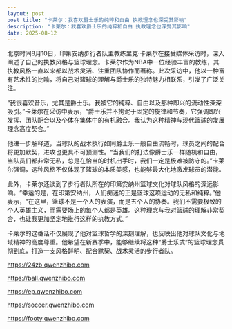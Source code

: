 ```yaml
---
layout: post
post title: "卡莱尔：我喜欢爵士乐的纯粹和自由 执教理念也深受其影响" 
description: "卡莱尔：我喜欢爵士乐的纯粹和自由 执教理念也深受其影响" 
date: 2025-08-12
---
```


北京时间8月10日，印第安纳步行者队主教练里克·卡莱尔在接受媒体采访时，深入阐述了自己的执教风格与篮球理念。卡莱尔作为NBA中一位经验丰富的教练，其执教风格一直以来都以战术灵活、注重团队协作而著称。此次采访中，他以一种富有艺术性的比喻，将自己对篮球的理解与爵士乐的独特魅力相联系，引发了广泛关注。

“我很喜欢音乐，尤其是爵士乐。我被它的纯粹、自由以及那种即兴的流动性深深吸引。”卡莱尔在采访中表示，“爵士乐并不拘泥于固定的旋律和节奏，它强调即兴发挥、团队配合以及个体在集体中的有机融合。我认为这种精神与现代篮球的发展理念高度契合。”

他进一步解释道，当球队的战术执行如同爵士乐一般自由流畅时，球员之间的配合将更加默契，进攻也更具不可预测性。“当我们的打法像爵士乐一样随机和自由，当队员们都非常无私，总是在恰当的时机出手时，我们一定是极难被防守的。”卡莱尔强调，这种风格不仅体现了篮球的本质美感，也能够最大化地激发球员的潜能。

此外，卡莱尔还谈到了步行者队所在的印第安纳州篮球文化对球队风格的深远影响。“幸运的是，在印第安纳州，人们痴迷的正是篮球这项运动的无私和纯粹。”他表示，“在这里，篮球不是一个人的表演，而是五个人的协奏。我们不需要极致的个人英雄主义，而需要场上的每个人都是英雄。这种理念与我对篮球的理解非常契合，也让我更加坚定地推行这样的执教方式。”

卡莱尔的这番话不仅展现了他对篮球哲学的深刻理解，也反映出他对球队文化与地域精神的高度尊重。他希望在新赛季中，能够继续将这种“爵士乐式”的篮球理念贯彻到底，打造一支风格鲜明、配合默契、战术灵活的步行者队。

https://24zb.qwenzhibo.com

https://ball.qwenzhibo.com

https://ep.qwenzhibo.com

https://soccer.qwenzhibo.com

https://footy.qwenzhibo.com